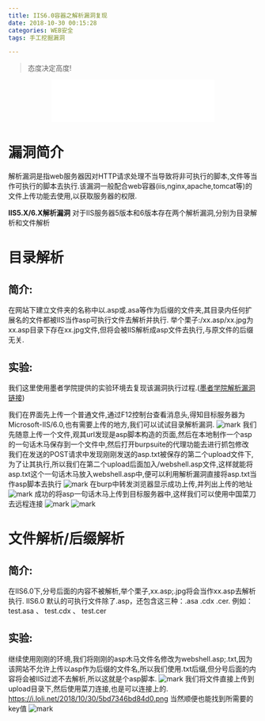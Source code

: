 ```yaml
---
title: IIS6.0容器之解析漏洞复现
date: 2018-10-30 00:15:28
categories: WEB安全
tags: 手工挖掘漏洞

---
```

<blockquote class="blockquote-center">态度决定高度!</blockquote>
<div align="middle"><iframe frameborder="no" border="0" marginwidth="0" marginheight="0" width=330 height=86 src="//music.163.com/outchain/player?type=2&id=5181411&auto=0&height=66"></iframe></div>


# **漏洞简介**
解析漏洞是指web服务器因对HTTP请求处理不当导致将非可执行的脚本,文件等当作可执行的脚本去执行.该漏洞一般配合web容器(iis,nginx,apache,tomcat等)的文件上传功能去使用,以获取服务器的权限.

**IIS5.X/6.X解析漏洞**
对于IIS服务器5版本和6版本存在两个解析漏洞,分别为目录解析和文件解析

# **目录解析**
## 简介:
在网站下建立文件夹的名称中以.asp或.asa等作为后缀的文件夹,其目录内任何扩展名的文件都被IIS当作asp可执行文件去解析并执行.
举个栗子:/xx.asp/xx.jpg为xx.asp目录下存在xx.jpg文件,但将会被IIS解析成asp文件去执行,与原文件的后缀无关.

## 实验:
我们这里使用墨者学院提供的实验环境去复现该漏洞执行过程.([墨者学院解析漏洞链接](https://www.mozhe.cn/bug/detail/Umc0Sm5NMnkzbHM0cFl2UlVRenA1UT09bW96aGUmozhe))

我们在界面先上传一个普通文件,通过F12控制台查看消息头,得知目标服务器为Microsoft-IIS/6.0,也有需要上传的地方,我们可以试试目录解析漏洞.
![mark](http://phem9sn6g.bkt.clouddn.com/blog/181030/B4d608dKBf.png)
我们先随意上传一个文件,观其url发现是asp脚本构造的页面,然后在本地制作一个asp的一句话木马保存到一个文件中,然后打开burpsuite的代理功能去进行抓包修改
我们在发送的POST请求中发现刚刚发送的asp.txt被保存的第二个upload文件下,为了让其执行,所以我们在第二个upload后面加入/webshell.asp文件,这样就能将asp.txt这个一句话木马放入webshell.asp中,便可以利用解析漏洞直接将asp.txt当作asp脚本去执行
![mark](http://phem9sn6g.bkt.clouddn.com/blog/181030/GlEfEIEbb0.png)
在burp中转发浏览器显示成功上传,并列出上传的地址
![mark](http://phem9sn6g.bkt.clouddn.com/blog/181030/1EkHk9cJ5E.png)
成功的将asp一句话木马上传到目标服务器中,这样我们可以使用中国菜刀去远程连接
![mark](http://phem9sn6g.bkt.clouddn.com/blog/181030/IClbb69ACC.png)
![mark](http://phem9sn6g.bkt.clouddn.com/blog/181030/5690409fdK.png)
# **文件解析/后缀解析**
## 简介:
在IIS6.0下,分号后面的内容不被解析,举个栗子,xx.asp;.jpg将会当作xx.asp去解析执行.
IIS6.0 默认的可执行文件除了.asp，还包含这三种：.asa .cdx .cer.  例如：test.asa 、 test.cdx 、 test.cer

## 实验:
继续使用刚刚的环境,我们将刚刚的asp木马文件名修改为webshell.asp;.txt,因为该网站不允许上传以asp作为后缀的文件名,所以我们使用.txt后缀,但分号后面的内容将会被IIS过滤不去解析,所以这就是个asp脚本.
![mark](http://phem9sn6g.bkt.clouddn.com/blog/181030/CHDgG0BA30.png)
我们将文件直接上传到upload目录下,然后使用菜刀连接,也是可以连接上的.
https://i.loli.net/2018/10/30/5bd7346bd84d0.png
当然顺便也能找到所需要的key值
![mark](http://phem9sn6g.bkt.clouddn.com/blog/181030/b9K2md7c7K.png)
